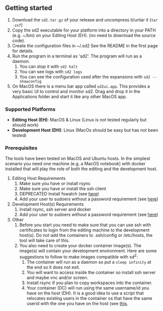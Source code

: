 ## Getting started

1. Download the `sd2.tar.gz` of your release and uncompress it/untar it (`tar -zxf`)
2. Copy the sd2 executable for your platform into a directory in your PATH (e.g. ~/bin)
   on your Editing Host (EH). (no need to download the source code).
3. Create the configuration files in ~/.sd2 See the README in the first
   page for details.
4. Run the program in a terminal as 'sd2'. The program will run as a daemon.
    1. You can stop it with `sd2 halt`
    2. You can see logs with `sd2 logs`
    3. You can see the configuration used after the expansions with `sd2 --showconfig`
5. On MacOS there is a menu bar app called `sd2ui.app`. This provides a
   very basic UI to control and monitor sd2. Drag and drop it in the Applications
   folder and start it like any other MacOS app.

### Supported Platforms
* **Editing Host (EH)**: MacOS  & Linux (Linux is not tested regularly but should work)
* **Development Host (DH)**: Linux (MacOs should be easy but has not been tested) 

### Prerequisites
The tools have been tested on MacOS and Ubuntu hosts. In the simplest scenario you 
need one machine (e.g. a MacOS notebook) with docker installed that will
 play the role of both the editing and the development host.

1. Editing Host Requirements
   1. Make sure you have or install rsync
   1. Make sure you have or install the ssh client
   1. DEPRECATED Install fswatch (see [here](http://stackoverflow.com/questions/1515730/is-there-a-command-like-watch-or-inotifywait-on-the-mac))
   1. Add your user to sudoers without a password requirement (see [here](https://askubuntu.com/questions/168461/how-do-i-sudo-without-having-to-enter-my-password))
1. Development Host(s) Requirements
   1. Install rsync, ssh server and docker
   1. Add your user to sudoers without a password requirement (see [here](https://askubuntu.com/questions/168461/how-do-i-sudo-without-having-to-enter-my-password))
1. Other
   1. Before you start you need to make sure that you can use ssh with  
      certificates to login from the editing machine to the development host(s). 
      Do not add the containers to .ssh/config or /etc/hosts, 
      the tool will take care of this.
   1. You also need to create your docker container image(s). 
      The image(s) will contain your 
      development environment. 
      Here are some suggestions to follow to make images compatible with 
      sd<sup>2</sup>:
       1. The container will run as a daemon so put a `sleep infinity` at the end 
       so it does not exit.
       1. You will want to access inside the container so install ssh server 
          and maybe vnc and/or screen.
       2. Install rsync if you plan to copy workspaces into the container.   
       3. Your container (DC) will run using the same username/id you have on the 
       host (DH). It is a good idea to use a script that relocates existing users 
       in the container os that have the same userid with the one you have 
       on the host (see [this](https://raw.githubusercontent.com/gae123/sd2/master/examples/entrypoint.sh).